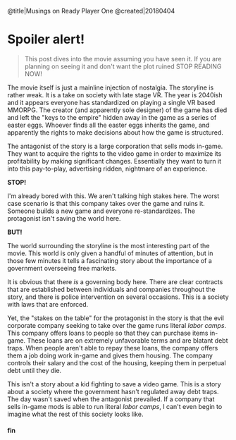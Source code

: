 @title|Musings on Ready Player One
@created|20180404

# Spoiler alert!
> This post dives into the movie assuming you have seen it. If you are planning
> on seeing it and don't want the plot ruined STOP READING NOW!

The movie itself is just a mainline injection of nostalgia. The storyline is rather weak. It is a take on society with late stage VR. The year is 2040ish and it appears everyone has standardized on playing a single VR based MMORPG. The creator (and apparently sole designer) of the game has died and left the "keys to the empire" hidden away in the game as a series of easter eggs. Whoever finds all the easter eggs inherits the game, and apparently the rights to make decisions about how the game is structured.

The antagonist of the story is a large corporation that sells mods in-game. They want to acquire the rights to the video game in order to maximize its profitability by making significant changes. Essentially they want to turn it into this pay-to-play, advertising ridden, nightmare of an experience.

**STOP!**

I'm already bored with this. We aren't talking high stakes here. The worst case scenario is that this company takes over the game and ruins it. Someone builds a new game and everyone re-standardizes. The protagonist isn't saving the world here.

**BUT!**

The world surrounding the storyline is the most interesting part of the movie. This world is only given a handful of minutes of attention, but in those few minutes it tells a fascinating story about the importance of a government overseeing free markets.

It is obvious that there _is_ a governing body here. There are clear contracts that are established between individuals and companies throughout the story, and there is police intervention on several occasions. This is a society with laws that are enforced.

Yet, the "stakes on the table" for the protagonist in the story is that the evil corporate company seeking to take over the game runs literal _labor camps_. This company offers loans to people so that they can purchase items in-game. These loans are on extremely unfavorable terms and are blatant debt traps. When people aren't able to repay these loans, the company offers them a job doing work in-game and gives them housing. The company controls their salary and the cost of the housing, keeping them in perpetual debt until they die.

This isn't a story about a kid fighting to save a video game. This is a story about a society where the government hasn't regulated away debt traps. The day wasn't saved when the antagonist prevailed. If a company that sells in-game mods is able to run literal _labor camps_, I can't even begin to imagine what the rest of this society looks like.

#### fin
